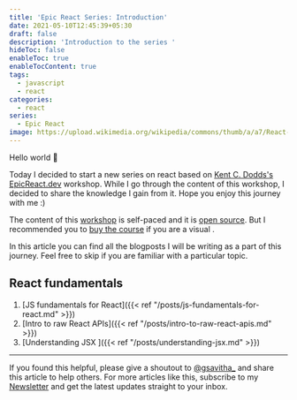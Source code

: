 ```yaml
---
title: 'Epic React Series: Introduction'
date: 2021-05-10T12:45:39+05:30
draft: false
description: 'Introduction to the series '
hideToc: false
enableToc: true
enableTocContent: true
tags:
  - javascript
  - react
categories:
  - react
series:
  - Epic React
image: https://upload.wikimedia.org/wikipedia/commons/thumb/a/a7/React-icon.svg/1200px-React-icon.svg.png
---
```


Hello world :wave:

Today I decided to start a new series on react based on [Kent C. Dodds's](https://kentcdodds.com/) [EpicReact.dev](https://epicreact.dev/) workshop. While I go through the content of this workshop, I decided to share the knowledge I gain from it. Hope you enjoy this journey with me :)

The content of this [workshop](https://epicreact.dev/) is self-paced and it is [open source](https://twitter.com/kentcdodds/status/1280710694640291840?s=20). But I recommended you to [buy the course](https://epicreact.dev/) if you are a visual .

In this article you can find all the blogposts I will be writing as a part of this journey. Feel free to skip if you are familiar with a particular topic.

## React fundamentals

1. [JS fundamentals for React]({{< ref "/posts/js-fundamentals-for-react.md" >}})
2. [Intro to raw React APIs]({{< ref "/posts/intro-to-raw-react-apis.md" >}})
3. [Understanding JSX ]({{< ref "/posts/understanding-jsx.md" >}})
<!--1. [Creating custom components]({{< ref "#" >}})
4. [Styling and Forms]({{< ref "#" >}})
5. [Rendering Arrays]({{< ref "#" >}}) -->
<!--

## React hooks

## Advanced React Hooks

## Advanced React Patterns

## React performance

## Testing React Apps

## React Suspense -->

---

If you found this helpful, please give a shoutout to [@gsavitha_](https://twitter.com/gsavitha_) and share this article to help others. For more articles like this, subscribe to my [Newsletter](https://www.getrevue.co/profile/gsavitha) and get the latest updates straight to your inbox.